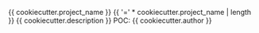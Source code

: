 {{ cookiecutter.project_name }}
{{ '=' * cookiecutter.project_name | length }}
{{ cookiecutter.description }}
POC: {{ cookiecutter.author }}

